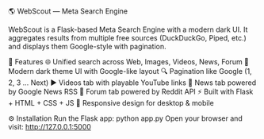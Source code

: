🌎 WebScout — Meta Search Engine

WebScout is a Flask-based Meta Search Engine with a modern dark UI.
It aggregates results from multiple free sources (DuckDuckGo, Piped, etc.) and displays them Google-style with pagination.

🚀 Features
🌐 Unified search across Web, Images, Videos, News, Forum
🎨 Modern dark theme UI with Google-like layout
🔍 Pagination like Google (1, 2, 3 … Next)
▶️ Videos tab with playable YouTube links
📰 News tab powered by Google News RSS
💬 Forum tab powered by Reddit API
⚡ Built with Flask + HTML + CSS + JS
📱 Responsive design for desktop & mobile

⚙️ Installation
Run the Flask app:
python app.py
Open your browser and visit:
http://127.0.0.1:5000
